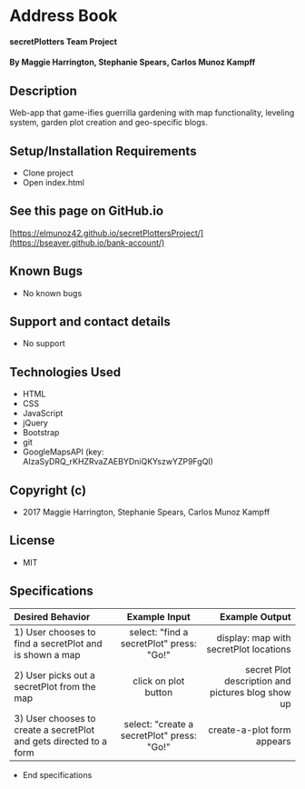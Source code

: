 # Address Book

#### secretPlotters Team Project

#### By Maggie Harrington, Stephanie Spears, Carlos Munoz Kampff

## Description

Web-app that game-ifies guerrilla gardening with map functionality, leveling system, garden plot creation and geo-specific blogs.

## Setup/Installation Requirements
* Clone project
* Open index.html

## See this page on GitHub.io
[https://elmunoz42.github.io/secretPlottersProject/](https://bseaver.github.io/bank-account/)


## Known Bugs
* No known bugs

## Support and contact details
* No support

## Technologies Used
* HTML
* CSS
* JavaScript
* jQuery
* Bootstrap
* git
* GoogleMapsAPI (key: AIzaSyDRQ_rKHZRvaZAEBYDniQKYszwYZP9FgQI)

## Copyright (c)
* 2017 Maggie Harrington, Stephanie Spears, Carlos Munoz Kampff

## License
* MIT

## Specifications
|Desired Behavior | Example Input | Example Output |
|:----------------|:-------------:|---------------:|
|1) User chooses to find a secretPlot and is shown a map| select: "find a secretPlot" press: "Go!"| display: map with secretPlot locations|
|2) User picks out a secretPlot from the map| click on plot button | secret Plot description and pictures blog show up |
|3) User chooses to create a secretPlot and gets directed to a form| select: "create a secretPlot" press: "Go!"| create-a-plot form appears|




* End specifications
